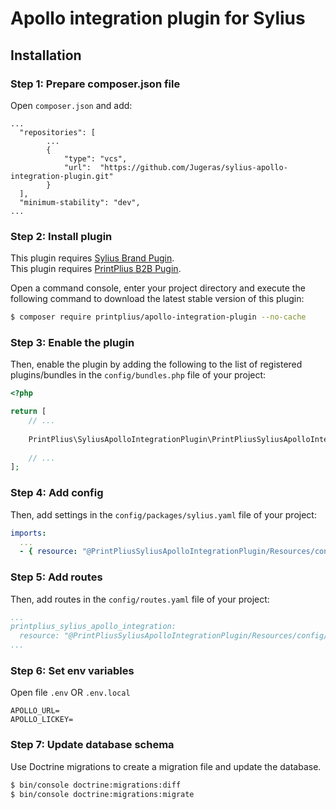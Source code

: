 # Apollo integration plugin for Sylius

## Installation

### Step 1: Prepare composer.json file

Open `composer.json` and add:
```
...
  "repositories": [
        ...
        {
            "type": "vcs",
            "url":  "https://github.com/Jugeras/sylius-apollo-integration-plugin.git"
        }
  ],
  "minimum-stability": "dev",
...
```

### Step 2: Install plugin

This plugin requires [Sylius Brand Pugin](https://packagist.org/packages/loevgaard/sylius-brand-plugin).  
This plugin requires [PrintPlius B2B Pugin](https://github.com/Jugeras/sylius-b2b-plugin).

Open a command console, enter your project directory and execute the following command to download the latest stable version of this plugin:

```bash
$ composer require printplius/apollo-integration-plugin --no-cache
```

### Step 3: Enable the plugin

Then, enable the plugin by adding the following to the list of registered plugins/bundles
in the `config/bundles.php` file of your project:

```php
<?php

return [
    // ...
    
    PrintPlius\SyliusApolloIntegrationPlugin\PrintPliusSyliusApolloIntegrationPlugin::class => ['all' => true],
    
    // ...
];
```

### Step 4: Add config

Then, add settings in the `config/packages/sylius.yaml` file of your project:

```yaml
imports:
  ...
  - { resource: "@PrintPliusSyliusApolloIntegrationPlugin/Resources/config/config.yml" }
```

### Step 5: Add routes

Then, add routes in the `config/routes.yaml` file of your project:

```yaml
...
printplius_sylius_apollo_integration:
  resource: "@PrintPliusSyliusApolloIntegrationPlugin/Resources/config/routing.yml"
...
```

### Step 6: Set env variables

Open file `.env` OR `.env.local`

```dotenv
APOLLO_URL=
APOLLO_LICKEY=
```

### Step 7: Update database schema

Use Doctrine migrations to create a migration file and update the database.

```bash
$ bin/console doctrine:migrations:diff
$ bin/console doctrine:migrations:migrate
```

